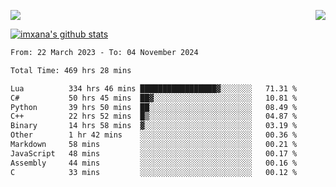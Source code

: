 <p>
  <a href="https://count.getloli.com/"><img src="https://count.getloli.com/get/@xana.readme?theme=moebooru-h"></a>
  <img src="https://weather-icon.journeyad.repl.co/@hangzhou?v=1" align="right">
</p>


<a href="https://github.com/imxana"><img align="center" src="https://github-readme-stats.vercel.app/api?username=imxana&show_icons=true&include_all_commits=true&hide_border=tru&custom_title=imxana%27s%20Github%20Stats" alt="imxana's github stats" /></a> 

<!--START_SECTION:waka-->

```txt
From: 22 March 2023 - To: 04 November 2024

Total Time: 469 hrs 28 mins

Lua          334 hrs 46 mins █████████████████▓░░░░░░░   71.31 %
C#           50 hrs 45 mins  ██▓░░░░░░░░░░░░░░░░░░░░░░   10.81 %
Python       39 hrs 50 mins  ██░░░░░░░░░░░░░░░░░░░░░░░   08.49 %
C++          22 hrs 52 mins  █▒░░░░░░░░░░░░░░░░░░░░░░░   04.87 %
Binary       14 hrs 58 mins  ▓░░░░░░░░░░░░░░░░░░░░░░░░   03.19 %
Other        1 hr 42 mins    ░░░░░░░░░░░░░░░░░░░░░░░░░   00.36 %
Markdown     58 mins         ░░░░░░░░░░░░░░░░░░░░░░░░░   00.21 %
JavaScript   48 mins         ░░░░░░░░░░░░░░░░░░░░░░░░░   00.17 %
Assembly     44 mins         ░░░░░░░░░░░░░░░░░░░░░░░░░   00.16 %
C            33 mins         ░░░░░░░░░░░░░░░░░░░░░░░░░   00.12 %
```

<!--END_SECTION:waka-->
